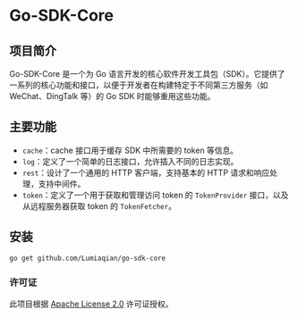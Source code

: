# Go-SDK-Core

## 项目简介

Go-SDK-Core 是一个为 Go 语言开发的核心软件开发工具包（SDK）。它提供了一系列的核心功能和接口，以便于开发者在构建特定于不同第三方服务（如 WeChat、DingTalk 等）的 Go SDK 时能够重用这些功能。

## 主要功能

- `cache`：cache 接口用于缓存 SDK 中所需要的 token 等信息。
- `log`：定义了一个简单的日志接口，允许插入不同的日志实现。
- `rest`：设计了一个通用的 HTTP 客户端，支持基本的 HTTP 请求和响应处理，支持中间件。
- `token`：定义了一个用于获取和管理访问 token 的 `TokenProvider` 接口，以及从远程服务器获取 token 的 `TokenFetcher`。

## 安装

```bash
go get github.com/Lumiaqian/go-sdk-core
```

### 许可证

此项目根据 [Apache License 2.0](https://www.apache.org/licenses/LICENSE-2.0) 许可证授权。

